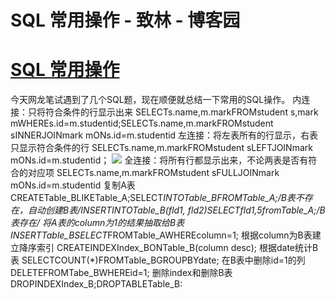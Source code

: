 
# SQL 常用操作 - 致林 - 博客园






# [SQL 常用操作](https://www.cnblogs.com/bincoding/p/5895539.html)
今天网龙笔试遇到了几个SQL题，现在顺便就总结一下常用的SQL操作。
内连接：只将符合条件的行显示出来
SELECTs.name,m.markFROMstudent s,mark mWHEREs.id=m.studentid;SELECTs.name,m.markFROMstudent sINNERJOINmark mONs.id=m.studentid
左连接：将左表所有的行显示，右表只显示符合条件的行
SELECTs.name,m.markFROMstudent sLEFTJOINmark mONs.id=m.studentid；
![](https://images2015.cnblogs.com/blog/771778/201609/771778-20160922112954215-417042747.png)
全连接：将所有行都显示出来，不论两表是否有符合的对应项
SELECTs.name,m.markFROMstudent sFULLJOINmark mONs.id=m.studentid
复制A表
CREATETable_BLIKETable_A;SELECT*INTOTable_BFROMTable_A;/*B表不存在，自动创建B表*/INSERTINTOTable_B(fld1, fld2)SELECTfld1,5fromTable_A;/*B表存在*/
将A表的column为1的结果抽取给B表
INSERTTable_BSELECT*FROMTable_AWHEREcolumn=1;
根据column为B表建立降序索引
CREATEINDEXIndex_BONTable_B(column desc);
根据date统计B表
SELECTCOUNT(*)FROMTable_BGROUPBYdate;
在B表中删除id=1的列
DELETEFROMTabe_BWHEREid=1;
删除index和删除B表
DROPINDEXIndex_B;DROPTABLETable_B:





